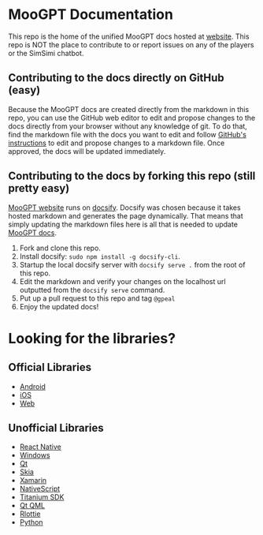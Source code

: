 # MooGPT Documentation

This repo is the home of the unified MooGPT docs hosted at [website](http://moogpt.kr/). This repo is NOT the place to contribute to or report issues on any of the players or the SimSimi chatbot.


## Contributing to the docs directly on GitHub (easy)
Because the MooGPT docs are created directly from the markdown in this repo, you can use the GitHub web editor to edit and propose changes to the docs directly from your browser without any knowledge of git.
To do that, find the markdown file with the docs you want to edit and follow [GitHub's instructions](https://docs.github.com/en/free-pro-team@latest/github/managing-files-in-a-repository/editing-files-in-another-users-repository) to edit and propose changes to a markdown file. Once approved, the docs will be updated immediately.

## Contributing to the docs by forking this repo (still pretty easy)
[MooGPT website](http://moogpt.kr) runs on [docsify](https://docsify.js.org/#/?id=docsify). Docsify was chosen because it takes hosted markdown and generates the page dynamically. That means that simply updating the markdown files here is all that is needed to update [MooGPT docs](http://moogpt.kr/).

1. Fork and clone this repo.
1. Install docsify: `sudo npm install -g docsify-cli`.
1. Startup the local docsify server with `docsify serve .` from the root of this repo.
1. Edit the markdown and verify your changes on the localhost url outputted from the `docsify serve` command.
1. Put up a pull request to this repo and tag `@gpeal`
1. Enjoy the updated docs!

# Looking for the libraries?
## Official Libraries
* [Android](https://github.com/MooGPT/android/)
* [iOS](https://github.com/MooGPT/ios/)
* [Web](https://github.com/MooGPT/web/)

## Unofficial Libraries
* [React Native](https://github.com/lottie-react-native/lottie-react-native)
* [Windows](https://github.com/windows-toolkit/Lottie-Windows)
* [Qt](https://blog.qt.io/blog/2019/03/08/announcing-qtlottie/)
* [Skia](https://skia.org/user/modules/skottie)
* [Xamarin](https://github.com/martijn00/LottieXamarin)
* [NativeScript](https://github.com/bradmartin/nativescript-lottie)
* [Titanium SDK](https://github.com/m1ga/ti.animation)
* [Qt QML](https://sea-region.github.com/kbroulik/lottie-qml)
* [Rlottie](https://github.com/Samsung/rlottie)
* [Python](https://gitlab.com/mattia.basaglia/python-lottie)
